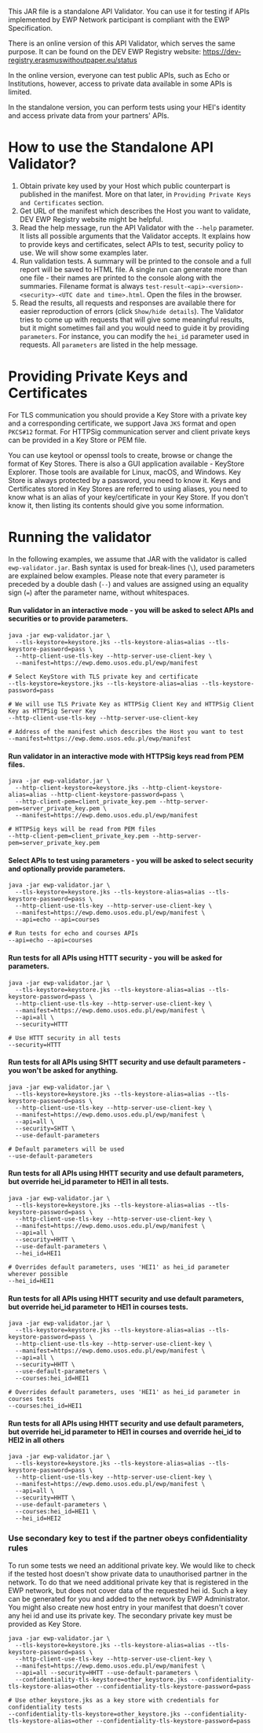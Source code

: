 This JAR file is a standalone API Validator.
You can use it for testing if APIs implemented by EWP Network participant is compliant with the EWP Specification.

There is an online version of this API Validator, which serves the same purpose. It can be found on the DEV EWP Registry website: https://dev-registry.erasmuswithoutpaper.eu/status

In the online version, everyone can test public APIs, such as Echo or Institutions, however, access to private data available in some APIs is limited.

In the standalone version,  you can perform tests using your HEI's identity and access private data from your partners' APIs.


# How to use the Standalone API Validator?
1) Obtain private key used by your Host which public counterpart is published in the manifest. More on that later, in `Providing Private Keys and Certificates` section.
2) Get URL of the manifest which describes the Host you want to validate, DEV EWP Registry website might be helpful.
3) Read the help message, run the API Validator with the `--help` parameter. It lists all possible arguments that the Validator accepts. It explains how to provide keys and certificates, select APIs to test, security policy to use. We will show some examples later.
4) Run validation tests. A summary will be printed to the console and a full report will be saved to HTML file. A single run can generate more than one file - their names are printed to the console along with the summaries. Filename format is always `test-result-<api>-<version>-<security>-<UTC date and time>.html`. Open the files in the browser.
5) Read the results, all requests and responses are available there for easier reproduction of errors (click `Show/hide details`).
The Validator tries to come up with requests that will give some meaningful results, but it might sometimes fail and you would need to guide it by providing `parameters`. For instance, you can modify the `hei_id` parameter used in requests. All `parameters` are listed in the help message.


# Providing Private Keys and Certificates
For TLS communication you should provide a Key Store with a private key and a corresponding certificate, we support Java `JKS` format and open `PKCS#12` format.
For HTTPSig communication server and client private keys can be provided in a Key Store or PEM file.

You can use keytool or openssl tools to create, browse or change the format of Key Stores. There is also a GUI application available - KeyStore Explorer.
Those tools are available for Linux, macOS, and Windows.
Key Store is always protected by a password, you need to know it.
Keys and Certificates stored in Key Stores are referred to using aliases, you need to know what is an alias of your key/certificate in your Key Store. If you don't know it, then listing its contents should give you some information.


# Running the validator
In the following examples, we assume that JAR with the validator is called `ewp-validator.jar`. Bash syntax is used for break-lines (`\`), used parameters are explained below examples.
Please note that every parameter is preceded by a double dash (`--`) and values are assigned using an equality sign (`=`) after the parameter name, without whitespaces.

#### Run validator in an interactive mode - you will be asked to select APIs and securities or to provide parameters.
```
java -jar ewp-validator.jar \
  --tls-keystore=keystore.jks --tls-keystore-alias=alias --tls-keystore-password=pass \
  --http-client-use-tls-key --http-server-use-client-key \
  --manifest=https://ewp.demo.usos.edu.pl/ewp/manifest
```

```
# Select KeyStore with TLS private key and certificate
--tls-keystore=keystore.jks --tls-keystore-alias=alias --tls-keystore-password=pass

# We will use TLS Private Key as HTTPSig Client Key and HTTPSig Client Key as HTTPSig Server Key
--http-client-use-tls-key --http-server-use-client-key

# Address of the manifest which describes the Host you want to test
--manifest=https://ewp.demo.usos.edu.pl/ewp/manifest
```

#### Run validator in an interactive mode with HTTPSig keys read from PEM files.
```
java -jar ewp-validator.jar \
  --http-client-keystore=keystore.jks --http-client-keystore-alias=alias --http-client-keystore-password=pass \
  --http-client-pem=client_private_key.pem --http-server-pem=server_private_key.pem \
  --manifest=https://ewp.demo.usos.edu.pl/ewp/manifest
```

```
# HTTPSig keys will be read from PEM files
--http-client-pem=client_private_key.pem --http-server-pem=server_private_key.pem
```

#### Select APIs to test using parameters - you will be asked to select security and optionally provide parameters.
```
java -jar ewp-validator.jar \
  --tls-keystore=keystore.jks --tls-keystore-alias=alias --tls-keystore-password=pass \
  --http-client-use-tls-key --http-server-use-client-key \
  --manifest=https://ewp.demo.usos.edu.pl/ewp/manifest \
  --api=echo --api=courses
```

```
# Run tests for echo and courses APIs
--api=echo --api=courses
```

#### Run tests for all APIs using HTTT security - you will be asked for parameters.
```
java -jar ewp-validator.jar \
  --tls-keystore=keystore.jks --tls-keystore-alias=alias --tls-keystore-password=pass \
  --http-client-use-tls-key --http-server-use-client-key \
  --manifest=https://ewp.demo.usos.edu.pl/ewp/manifest \
  --api=all \
  --security=HTTT
```

```
# Use HTTT security in all tests
--security=HTTT
```

#### Run tests for all APIs using SHTT security and use default parameters - you won't be asked for anything.

```
java -jar ewp-validator.jar \
  --tls-keystore=keystore.jks --tls-keystore-alias=alias --tls-keystore-password=pass \
  --http-client-use-tls-key --http-server-use-client-key \
  --manifest=https://ewp.demo.usos.edu.pl/ewp/manifest \
  --api=all \
  --security=SHTT \
  --use-default-parameters
```

```
# Default parameters will be used
--use-default-parameters
```

#### Run tests for all APIs using HHTT security and use default parameters, but override hei_id parameter to HEI1 in all tests.

```
java -jar ewp-validator.jar \
  --tls-keystore=keystore.jks --tls-keystore-alias=alias --tls-keystore-password=pass \
  --http-client-use-tls-key --http-server-use-client-key \
  --manifest=https://ewp.demo.usos.edu.pl/ewp/manifest \
  --api=all \
  --security=HHTT \
  --use-default-parameters \
  --hei_id=HEI1
```

```
# Overrides default parameters, uses 'HEI1' as hei_id parameter wherever possible
--hei_id=HEI1
```

#### Run tests for all APIs using HHTT security and use default parameters, but override hei_id parameter to HEI1 in courses tests.

```
java -jar ewp-validator.jar \
  --tls-keystore=keystore.jks --tls-keystore-alias=alias --tls-keystore-password=pass \
  --http-client-use-tls-key --http-server-use-client-key \
  --manifest=https://ewp.demo.usos.edu.pl/ewp/manifest \
  --api=all \
  --security=HHTT \
  --use-default-parameters \
  --courses:hei_id=HEI1
```

```
# Overrides default parameters, uses 'HEI1' as hei_id parameter in courses tests
--courses:hei_id=HEI1
```

#### Run tests for all APIs using HHTT security and use default parameters, but override hei_id parameter to HEI1 in courses and override hei_id to HEI2 in all others

```
java -jar ewp-validator.jar \
  --tls-keystore=keystore.jks --tls-keystore-alias=alias --tls-keystore-password=pass \
  --http-client-use-tls-key --http-server-use-client-key \
  --manifest=https://ewp.demo.usos.edu.pl/ewp/manifest \
  --api=all \
  --security=HHTT \
  --use-default-parameters \
  --courses:hei_id=HEI1 \
  --hei_id=HEI2
```


### Use secondary key to test if the partner obeys confidentiality rules
To run some tests we need an additional private key. We would like to check if the tested host doesn't show private data to unauthorised partner in the network. To do that we need additional private key that is registered in the EWP network, but does not cover data of the requested hei id. Such a key can be generated for you and added to the network by EWP Administrator. You might also create new host entry in your manifest that doesn't cover any hei id and use its private key. The secondary private key must be provided as Key Store.

```
java -jar ewp-validator.jar \
  --tls-keystore=keystore.jks --tls-keystore-alias=alias --tls-keystore-password=pass \
  --http-client-use-tls-key --http-server-use-client-key \
  --manifest=https://ewp.demo.usos.edu.pl/ewp/manifest \
  --api=all --security=HHTT --use-default-parameters \
  --confidentiality-tls-keystore=other_keystore.jks --confidentiality-tls-keystore-alias=other --confidentiality-tls-keystore-password=pass
```

```
# Use other_keystore.jks as a key store with credentials for confidentiality tests
--confidentiality-tls-keystore=other_keystore.jks --confidentiality-tls-keystore-alias=other --confidentiality-tls-keystore-password=pass
```
